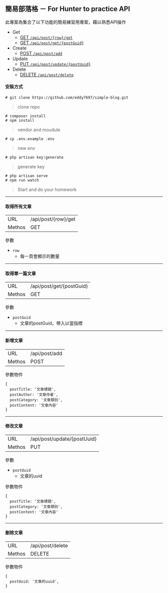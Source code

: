 ## 簡易部落格 － For Hunter to practice API

此專案為集合了以下功能的簡易練習用專案，藉以熟悉API操作

 - Get
   - [GET `/api/post/{row}/get`](#取得所有文章)
   - [GET `/api/post/get/{postGuid}`](#取得單一篇文章)
 - Create
   - [POST `/api/post/add`](#新增文章)
 - Update
   - [PUT `/api/post/update/{postUuid}`](#修改文章)
 - Delete
   - [DELETE `/api/post/delete`](#刪除文章)

#### 安裝方式


```
# git clone https://github.com/eddy7697/simple-blog.git
```
> clone repo


```
# composer install
# npm install
```
> vendor and moudule

```
# cp .env.example .env
```
> new env

```
# php artisan key:generate
```
> generate key

```
# php artisan serve
# npm run watch
```
> Start and do your homework
---
#### 取得所有文章

<table>
  <tr>
    <td>URL</td>
    <td>/api/post/{row}/get</td>
  </tr>
  <tr>
    <td>Methos</td>
    <td>GET</td>
  </tr>
</table>

參數

 - `row`
   - 每一頁會顯示的數量

---
#### 取得單一篇文章

<table>
  <tr>
    <td>URL</td>
    <td>/api/post/get/{postGuid}</td>
  </tr>
  <tr>
    <td>Methos</td>
    <td>GET</td>
  </tr>
</table>

參數

 - `postGuid`
   - 文章的postGuid，帶入以當指標

---
#### 新增文章

<table>
  <tr>
    <td>URL</td>
    <td>/api/post/add</td>
  </tr>
  <tr>
    <td>Methos</td>
    <td>POST</td>
  </tr>
</table>

參數物件

```
{
  postTitle: '文章標題',
  postAuthor: '文章作者',
  postCategory: '文章類別',
  postContent: '文章內容'
}
```
---
#### 修改文章

<table>
  <tr>
    <td>URL</td>
    <td>/api/post/update/{postUuid}</td>
  </tr>
  <tr>
    <td>Methos</td>
    <td>PUT</td>
  </tr>
</table>

參數
 - `postUuid`
   - 文章的uuid

參數物件
```
{
  postTitle: '文章標題',
  postCategory: '文章類別',
  postContent: '文章內容'
}
```
---
#### 刪除文章

<table>
  <tr>
    <td>URL</td>
    <td>/api/post/delete</td>
  </tr>
  <tr>
    <td>Methos</td>
    <td>DELETE</td>
  </tr>
</table>

參數物件
```
{
  postUuid: '文章的uuid',
}
```